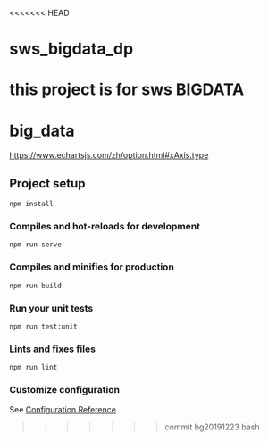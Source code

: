 <<<<<<< HEAD
# sws_bigdata_dp
this project is for sws BIGDATA
=======
# big_data

https://www.echartsjs.com/zh/option.html#xAxis.type
## Project setup
```
npm install
```

### Compiles and hot-reloads for development
```
npm run serve
```

### Compiles and minifies for production
```
npm run build
```

### Run your unit tests
```
npm run test:unit
```

### Lints and fixes files
```
npm run lint
```

### Customize configuration
See [Configuration Reference](https://cli.vuejs.org/config/).
>>>>>>> commit bg20191223 bash
